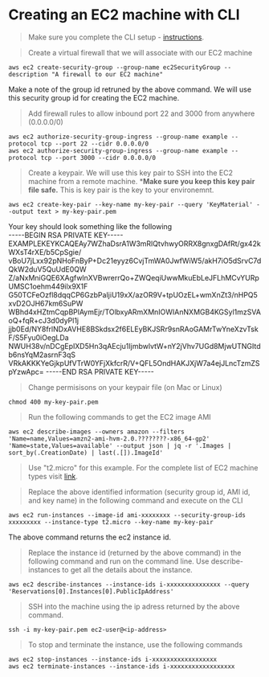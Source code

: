 # Creating an EC2 machine with CLI
> Make sure you complete the CLI setup - [instructions](/1-aws-cli-setup).

> Create a virtual firewall that we will associate with our EC2 machine
```
aws ec2 create-security-group --group-name ec2SecurityGroup --description "A firewall to our EC2 machine"
```
Make a note of the group id retruned by the above command. We will use this security group id for creating the EC2 machine.

> Add firewall rules to allow inbound port 22 and 3000 from anywhere (0.0.0.0/0)
```
aws ec2 authorize-security-group-ingress --group-name example --protocol tcp --port 22 --cidr 0.0.0.0/0
aws ec2 authorize-security-group-ingress --group-name example --protocol tcp --port 3000 --cidr 0.0.0.0/0
```

> Create a keypair. We will use this key pair to SSH into the EC2 machine from a remote machine. ***Make sure you keep this key pair file safe.** This is key pair is the key to your environemnt.
```
aws ec2 create-key-pair --key-name my-key-pair --query 'KeyMaterial' --output text > my-key-pair.pem
```
Your key should look something like the following<br />
-----BEGIN RSA PRIVATE KEY-----
EXAMPLEKEYKCAQEAy7WZhaDsrA1W3mRlQtvhwyORRX8gnxgDAfRt/gx42kWXsT4rXE/b5CpSgie/
vBoU7jLxx92pNHoFnByP+Dc21eyyz6CvjTmWA0JwfWiW5/akH7iO5dSrvC7dQkW2duV5QuUdE0QW
Z/aNxMniGQE6XAgfwlnXVBwrerrQo+ZWQeqiUwwMkuEbLeJFLhMCvYURpUMSC1oehm449ilx9X1F
G50TCFeOzfl8dqqCP6GzbPaIjiU19xX/azOR9V+tpUOzEL+wmXnZt3/nHPQ5xvD2OJH67km6SuPW
WBhd4xHZtmCqpBPlAymEjr/TOlbxyARmXMnIOWIAnNXMGB4KGSyl1mzSVAoQ+fqR+cJ3d0dyPl1j
jjb0Ed/NY8frlNDxAVHE8BSkdsx2f6ELEyBKJSRr9snRAoGAMrTwYneXzvTskF/S5Fyu0iOegLDa
NWUH38v/nDCgEpIXD5Hn3qAEcju1IjmbwlvtW+nY2jVhv7UGd8MjwUTNGItdb6nsYqM2asrnF3qS
VRkAKKKYeGjkpUfVTrW0YFjXkfcrR/V+QFL5OndHAKJXjW7a4ejJLncTzmZSpYzwApc=
-----END RSA PRIVATE KEY-----

> Change permisisons on your keypair file (on Mac or Linux)
```
chmod 400 my-key-pair.pem
```

> Run the following commands to get the EC2 image AMI
```
aws ec2 describe-images --owners amazon --filters 'Name=name,Values=amzn2-ami-hvm-2.0.????????-x86_64-gp2'
'Name=state,Values=available' --output json | jq -r '.Images | sort_by(.CreationDate) | last(.[]).ImageId'
```

> Use "t2.micro" for this example. For the complete list of EC2 machine types visit [link](https://docs.aws.amazon.com/AWSEC2/latest/UserGuide/instance-types.html).

> Replace the above identified information (security group id, AMI id, and key name) in the following command and execute on the CLI
```
aws ec2 run-instances --image-id ami-xxxxxxxx --security-group-ids xxxxxxxxx --instance-type t2.micro --key-name my-key-pair
```
The above command returns the ec2 instance id.

> Replace the instance id (returned by the above command) in the following command and run on the command line. Use describe-instances to get all the details about the instance. 
```
aws ec2 describe-instances --instance-ids i-xxxxxxxxxxxxxxx --query 'Reservations[0].Instances[0].PublicIpAddress'
```

> SSH into the machine using the ip adress returned by the above command.
```
ssh -i my-key-pair.pem ec2-user@<ip-address>
```

> To stop and terminate the instance, use the following commands
```
aws ec2 stop-instances --instance-ids i-xxxxxxxxxxxxxxxxxx
aws ec2 terminate-instances --instance-ids i-xxxxxxxxxxxxxxxxxx
```